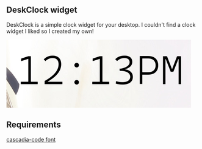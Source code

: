 DeskClock widget
-------------

DeskClock is a simple clock widget for your desktop. I couldn't find a clock widget I liked so I created my own!  
  
![Desk Clock Image](DeskClock.png)

## Requirements
[cascadia-code font](https://github.com/microsoft/cascadia-code/releases) 